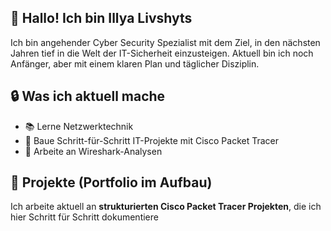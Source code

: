 ## 👋 Hallo! Ich bin Illya Livshyts

Ich bin angehender Cyber Security Spezialist mit dem Ziel, in den nächsten Jahren tief in die Welt der IT-Sicherheit einzusteigen. Aktuell bin ich noch Anfänger, aber mit einem klaren Plan und täglicher Disziplin.


## 🔒 Was ich aktuell mache

- 📚 Lerne Netzwerktechnik
- 🧪 Baue Schritt-für-Schritt IT-Projekte mit Cisco Packet Tracer
- 🧠 Arbeite an Wireshark-Analysen 



## 📁 Projekte (Portfolio im Aufbau)

Ich arbeite aktuell an **strukturierten Cisco Packet Tracer Projekten**, die ich hier Schritt für Schritt dokumentiere
